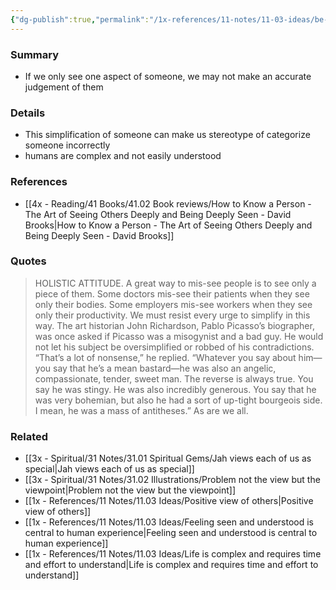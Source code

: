 ```yaml
---
{"dg-publish":true,"permalink":"/1x-references/11-notes/11-03-ideas/be-holistic-in-our-view-of-others/","title":"Be holistic in our view of others","created":"2025-08-08T07:46:27.367+03:00","updated":"2025-08-08T18:04:24.828+03:00"}
---
```



### Summary
- If we only see one aspect of someone, we may not make an accurate judgement of them

### Details
- This simplification of someone can make us stereotype of categorize someone incorrectly
- humans are complex and not easily understood

### References
- [[4x - Reading/41 Books/41.02 Book reviews/How to Know a Person - The Art of Seeing Others Deeply and Being Deeply Seen - David Brooks\|How to Know a Person - The Art of Seeing Others Deeply and Being Deeply Seen - David Brooks]]

### Quotes
> HOLISTIC ATTITUDE. A great way to mis-see people is to see only a piece of them. Some doctors mis-see their patients when they see only their bodies. Some employers mis-see workers when they see only their productivity. We must resist every urge to simplify in this way. The art historian John Richardson, Pablo Picasso’s biographer, was once asked if Picasso was a misogynist and a bad guy. He would not let his subject be oversimplified or robbed of his contradictions. “That’s a lot of nonsense,” he replied. “Whatever you say about him—you say that he’s a mean bastard—he was also an angelic, compassionate, tender, sweet man. The reverse is always true. You say he was stingy. He was also incredibly generous. You say that he was very bohemian, but also he had a sort of up-tight bourgeois side. I mean, he was a mass of antitheses.” As are we all.

### Related
- [[3x - Spiritual/31 Notes/31.01 Spiritual Gems/Jah views each of us as special\|Jah views each of us as special]]
- [[3x - Spiritual/31 Notes/31.02 Illustrations/Problem not the view but the viewpoint\|Problem not the view but the viewpoint]]
- [[1x - References/11 Notes/11.03 Ideas/Positive view of others\|Positive view of others]]
- [[1x - References/11 Notes/11.03 Ideas/Feeling seen and understood is central to human experience\|Feeling seen and understood is central to human experience]]
- [[1x - References/11 Notes/11.03 Ideas/Life is complex and requires time and effort to understand\|Life is complex and requires time and effort to understand]]
